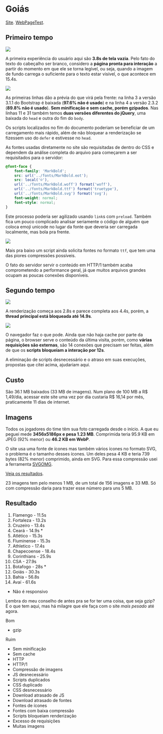 # Goiás

[Site](http://www.goiasec.com.br/). [WebPageTest](https://www.webpagetest.org/result/190422_ZH_5d89905c0e7d80980948fe63164b5785/).

## Primeiro tempo

![](imgs/filmstrip-first-view-run-1.png)

A primeira experiência do usuário aqui são **3.8s de tela vazia**. Pelo fato do texto do cabeçalho ser branco, considero a **página pronta para interação** a partir do momento em que ele se torna legível, ou seja, quando a imagem de fundo carrega o suficiente para o texto estar visível, o que acontece em 15.4s.

![](imgs/first-view-run-1.png)

As primeiras linhas dão a prévia do que virá pela frente: na linha 3 a versão 3.1.1 do Bootstrap é baixada (**97.6% não é usado**) e na linha 4 a versão 2.3.2 (**89.8% não é usado**). **Sem minificação e sem cache, porém gzipados**. Nas linhas 11 e 31 também temos **duas versões diferentes do jQuery**, uma baixada do `head` e outra do fim do `body`.

Os scripts localizados no fim do documento poderiam se beneficiar de um carregamento mais rápido, além de não bloquear a renderização se fizessem uso do `defer` e estivesse no `head`.

As fontes usadas diretamente no site são requisitadas de dentro do CSS e dependem da análise completa do arquivo para começarem a ser requisitados para o servidor:

```css
@font-face {
    font-family: 'MarkBold';
    src: url('../fonts/MarkBold.eot');
    src: local('☺'), 
    url('../fonts/MarkBold.woff') format('woff'), 
    url('../fonts/MarkBold.ttf') format('truetype'), 
    url('../fonts/MarkBold.svg') format('svg');
    font-weight: normal;
    font-style: normal;
}
```

Este processo poderia ser agilizado usando `link`s com `preload`. Também fica um pouco complicado analisar seriamente o código de alguém que coloca emoji unicode no lugar da fonte que deveria ser carregada localmente, mas bola pra frente.

![](imgs/fontes.png)

Mais pra baixo um script ainda solicita fontes no formato `ttf`, que tem uma das piores compressões possíveis.

O fato do servidor servir o conteúdo em HTTP/1 também acaba comprometendo a performance geral, já que muitos arquivos grandes ocupam as poucas conexões disponíveis.

## Segundo tempo

![](imgs/filmstrip-second-view-run-1.png)

A renderização começa aos 2.8s e parece completa aos 4.4s, porém, a **thread principal está bloqueada até 14.9s**.

![](imgs/second-view-run-1.png)

O navegador faz o que pode. Ainda que não haja cache por parte da página, o browser serve o conteúdo da última visita, porém, como **várias requisições são externas**, são 14 conexões que precisam ser feitas, além de que os **scripts bloqueiam a interação por 12s**.

A eliminação de scripts desnecessário e o atraso em suas execuções, propostas que citei acima, ajudariam aqui.

## Custo

São 36.1 MB baixados (33 MB de imagens). Num plano de 100 MB a R$ 1,49/dia, acessar este site uma vez por dia custaria R$ 16,14 por mês, praticamente 11 dias de internet.

## Imagens

Todos os jogadores do time têm sua foto carregada desde o início. A que eu peguei mede **3456x5186px e pesa 1.23 MB**. Comprimida teria 95.9 KB em JPEG (92% menor) ou **46.2 KB em WebP**.

O site usa uma fonte de ícones mas também vários ícones no formato SVG, o problema é o tamanho desses ícones. Um deles pesa 4 KB e teria 739 bytes (82% menor) comprimido, ainda em SVG. Para essa compressão usei a ferramenta [SVGOMG](https://jakearchibald.github.io/svgomg/).

[Veja os resultados](imgs/squoosh).

23 imagens tem pelo menos 1 MB, de um total de 156 imagens e 33 MB. Só com compressão daria para trazer esse número para uns 5 MB.

## Resultado

1. Flamengo - 11.5s
1. Fortaleza - 13.2s
1. Cruzeiro - 13.4s
1. Ceará - 14.9s *
1. Atlético - 15.3s
1. Fluminense - 15.3s
1. Athletico - 17.4s
1. Chapecoense - 18.4s
1. Corinthians - 25.9s
1. CSA - 27.9s
1. Botafogo - 28s *
1. Goiás - 30.3s
1. Bahia - 56.8s
1. Avaí - 61.6s

* Não é responsivo

Lembra do meu conselho de antes pra se for ter uma coisa, que seja gzip? É o que tem aqui, mas há milagre que ele faça com o site *mais pesado* até agora.

Bom
- gzip

Ruim
- Sem minificação
- Sem cache
- HTTP
- HTTP/1
- Compressão de imagens
- JS desnecessário
- Scripts duplicados
- CSS duplicado
- CSS desnecessário
- Download atrasado de JS
- Download atrasado de fontes
- Fontes de ícones
- Fontes com baixa compressão
- Scripts bloqueiam renderização
- Excesso de requisições
- Muitas imagens